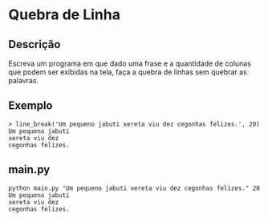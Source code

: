 # Quebra de Linha

## Descrição

Escreva um programa em que dado uma frase e a quantidade de colunas que podem
ser exibidas na tela, faça a quebra de linhas sem quebrar as palavras.

## Exemplo

```
> line_break('Um pequeno jabuti xereta viu dez cegonhas felizes.', 20)
Um pequeno jabuti
xereta viu dez
cegonhas felizes.

```

## main.py

```console
python main.py "Um pequeno jabuti xereta viu dez cegonhas felizes." 20
Um pequeno jabuti
xereta viu dez
cegonhas felizes.

```
